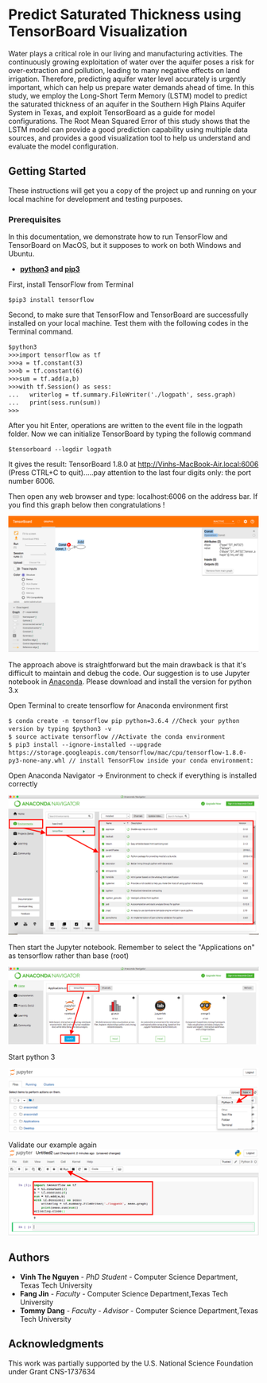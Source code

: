 # Predict Saturated Thickness using TensorBoard Visualization
Water plays a critical role in our living and manufacturing activities. The continuously growing exploitation of water over the aquifer poses a risk for over-extraction and pollution, leading to many negative effects on land irrigation. Therefore, predicting aquifer water level accurately is urgently important, which can help us prepare water demands ahead of time. In this study, we employ the Long-Short Term Memory (LSTM) model to predict the saturated thickness of an aquifer in the Southern High Plains Aquifer System in Texas, and exploit TensorBoard as a guide for model configurations. The Root Mean Squared Error of this study shows that the LSTM model can provide a good prediction capability using multiple data sources, and provides a good visualization tool to help us understand and evaluate the model configuration. 
## Getting Started

These instructions will get you a copy of the project up and running on your local machine for development and testing purposes. 

### Prerequisites
In this documentation, we demonstrate how to run TensorFlow and TensorBoard on MacOS, but it supposes to work on both Windows and Ubuntu.
* **[python3](https://www.python.org/download/releases/3.0/ "Python's Homepage") and [pip3](https://pip.pypa.io/en/stable/installing/ "Pip's homepage")** 

First, install TensorFlow from Terminal
```
$pip3 install tensorflow
```
Second, to make sure that TensorFlow and TensorBoard are successfully installed on your local machine. Test them with the following codes in the Terminal command.
```
$python3
>>>import tensorflow as tf
>>>a = tf.constant(3)
>>>b = tf.constant(6)
>>>sum = tf.add(a,b)
>>>with tf.Session() as sess:
...   writerlog = tf.summary.FileWriter('./logpath', sess.graph)
...   print(sess.run(sum))
>>>
```
After you hit Enter, operations are written to the event file in the logpath folder. Now we can initialize TensorBoard by typing the followig command
```
$tensorboard --logdir logpath
```
It gives the result: TensorBoard 1.8.0 at http://Vinhs-MacBook-Air.local:6006 (Press CTRL+C to quit).....pay attention to the last four digits only: the port number 6006.

Then open any web browser and type: localhost:6006 on the address bar. If you find this graph below then congratulations !

![vinh.nguyen@ttu.edu](/figures/First_demo.png)

The approach above is straightforward but the main drawback is that it's difficult to maintain and debug the code. Our suggestion is to use Jupyter notebook in [Anaconda](https://anaconda.org/). Please download and install the version for python 3.x

Open Terminal to create tensorflow for Anaconda environment first

```
$ conda create -n tensorflow pip python=3.6.4 //Check your python version by typing $python3 -v
$ source activate tensorflow //Activate the conda environment 
$ pip3 install --ignore-installed --upgrade https://storage.googleapis.com/tensorflow/mac/cpu/tensorflow-1.8.0-py3-none-any.whl // install TensorFlow inside your conda environment:
```
Open Anaconda Navigator -> Environment to check if everything is installed correctly

![vinh.nguyen@ttu.edu](/figures/Anaconda_Environment.png)

Then start the Jupyter notebook. Remember to select the "Applications on" as tensorflow rather than base (root)

![vinh.nguyen@ttu.edu](/figures/Run_Jupyter.png)

Start python 3

![vinh.nguyen@ttu.edu](/figures/Jupyter_Python3.png)

Validate our example again
![vinh.nguyen@ttu.edu](/figures/Run_first_example.png)


## Authors

* **Vinh The Nguyen** - *PhD Student* - Computer Science Department, Texas Tech University
* **Fang Jin** - *Faculty* - Computer Science Department,Texas Tech University
* **Tommy Dang** - *Faculty - Advisor* - Computer Science Department,Texas Tech University
## Acknowledgments
This work was partially supported by the U.S. National Science Foundation under Grant CNS-1737634
